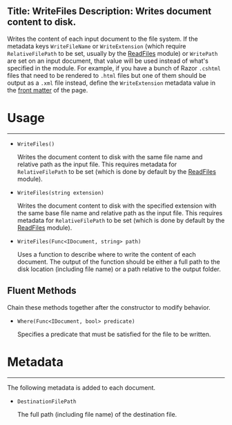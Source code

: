 Title: WriteFiles
Description: Writes document content to disk.
---
Writes the content of each input document to the file system. If the metadata keys `WriteFileName` or `WriteExtension` (which require `RelativeFilePath` to be set, usually by the [ReadFiles](/modules/readfiles) module) or `WritePath` are set on an input document, that value will be used instead of what's specified in the module. For example, if you have a bunch of Razor `.cshtml` files that need to be rendered to `.html` files but one of them should be output as a `.xml` file instead, define the `WriteExtension` metadata value in the [front matter](/modules/frontmatter) of the page. 

# Usage
---

  - `WriteFiles()`
  
    Writes the document content to disk with the same file name and relative path as the input file. This requires metadata for `RelativeFilePath` to be set (which is done by default by the [ReadFiles](/modules/readfiles) module).
  
  - `WriteFiles(string extension)`

    Writes the document content to disk with the specified extension with the same base file name and relative path as the input file. This requires metadata for `RelativeFilePath` to be set (which is done by default by the [ReadFiles](/modules/readfiles) module).
  
  - `WriteFiles(Func<IDocument, string> path)`
  
    Uses a function to describe where to write the content of each document. The output of the function should be either a full path to the disk location (including file name) or a path relative to the output folder.
  
## Fluent Methods

Chain these methods together after the constructor to modify behavior.
  
  - `Where(Func<IDocument, bool> predicate)`
  
    Specifies a predicate that must be satisfied for the file to be written.
    
# Metadata
---

The following metadata is added to each document.

  - `DestinationFilePath`
  
    The full path (including file name) of the destination file.